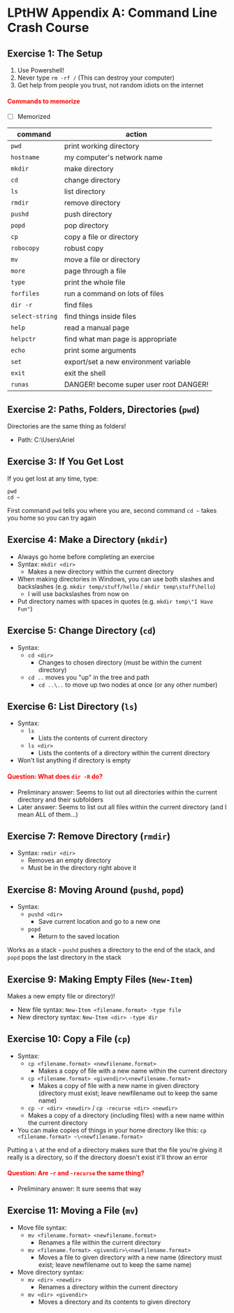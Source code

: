 # LPtHW Appendix A: Command Line Crash Course

## Exercise 1: The Setup

1. Use Powershell!
1. Never type `rm -rf /` (This can destroy your computer)
1. Get help from people you trust, not random idiots on the internet

#### <font color="red">Commands to memorize</font>
* [ ] Memorized

| command         | action                                 |
|-----------------|----------------------------------------|
| `pwd`           | print working directory                |
| `hostname`      | my computer's network name             |
| `mkdir`         | make directory                         |
| `cd`            | change directory                       |
| `ls`            | list directory                         |
| `rmdir`         | remove directory                       |
| `pushd`         | push directory                         |
| `popd`          | pop directory                          |
| `cp`            | copy a file or directory               |
| `robocopy`      | robust copy                            |
| `mv`            | move a file or directory               |
| `more`          | page through a file                    |
| `type`          | print the whole file                   |
| `forfiles`      | run a command on lots of files         |
| `dir -r`        | find files                             |
| `select-string` | find things inside files               |
| `help`          | read a manual page                     |
| `helpctr`       | find what man page is appropriate      |
| `echo`          | print some arguments                   |
| `set`           | export/set a new environment variable  |
| `exit`          | exit the shell                         |
| `runas`         | DANGER! become super user root DANGER! |

## Exercise 2: Paths, Folders, Directories (`pwd`)

Directories are the same thing as folders!  
* Path: C:\Users\Ariel

## Exercise 3: If You Get Lost

If you get lost at any time, type:

```
pwd
cd ~
```

First command `pwd` tells you where you are, second command `cd ~` takes you home so you can try again

## Exercise 4: Make a Directory (`mkdir`)

* Always go home before completing an exercise
* Syntax: `mkdir <dir>`
  * Makes a new directory within the current directory
* When making directories in Windows, you can use both slashes and backslashes (e.g. `mkdir temp/stuff/hello` / `mkdir temp\stuff\hello`)
  * I will use backslashes from now on
* Put directory names with spaces in quotes (e.g. `mkdir temp\"I Have Fun"`)

## Exercise 5: Change Directory (`cd`)

* Syntax:
  * `cd <dir>`
    * Changes to chosen directory (must be within the current directory)
  * `cd ..` moves you "up" in the tree and path
    * `cd ..\..` to move up two nodes at once (or any other number)

## Exercise 6: List Directory (`ls`)

* Syntax:
  * `ls`
    * Lists the contents of current directory
  * `ls <dir>`
    * Lists the contents of a directory within the current directory
* Won't list anything if directory is empty

#### <font color="red"> Question: What does `dir -R` do?</font>
* Preliminary answer: Seems to list out all directories within the current directory and their subfolders
* Later answer: Seems to list out all files within the current directory (and I mean ALL of them...)

## Exercise 7: Remove Directory (`rmdir`)

* Syntax: `rmdir <dir>`
  * Removes an empty directory
  * Must be in the directory right above it

## Exercise 8: Moving Around (`pushd`, `popd`)

* Syntax:
  * `pushd <dir>`
    * Save current location and go to a new one
  * `popd`
    * Return to the saved location

Works as a stack - `pushd` pushes a directory to the end of the stack, and `popd` pops the last directory in the stack

## Exercise 9: Making Empty Files (`New-Item`)

Makes a new empty file or directory)!
* New file syntax: `New-Item <filename.format> -type file`
* New directory syntax: `New-Item <dir> -type dir`

## Exercise 10: Copy a File (`cp`)

* Syntax:
  * `cp <filename.format> <newfilename.format>`
    * Makes a copy of file with a new name within the current directory
  * `cp <filename.format> <givendir>\<newfilename.format>`
    * Makes a copy of file with a new name in given directory (directory must exist; leave newfilename out to keep the same name)
  *  `cp -r <dir> <newdir>` / `cp -recurse <dir> <newdir>`
    * Makes a copy of a directory (including files) with a new name within the current directory
* You can make copies of things in your home directory like this: `cp <filename.format> ~\<newfilename.format>`

Putting a `\` at the end of a directory makes sure that the file you're giving it really is a directory, so if the directory doesn't exist it'll throw an error

#### <font color="red">Question: Are `-r` and `-recurse` the same thing?</font>
* Preliminary answer: It sure seems that way

## Exercise 11: Moving a File (`mv`)

* Move file syntax:
  * `mv <filename.format> <newfilename.format>`
    * Renames a file within the current directory
  * `mv <filename.format> <givendir>\<newfilename.format>`
    * Moves a file to given directory with a new name (directory must exist; leave newfilename out to keep the same name)
* Move directory syntax:
  * `mv <dir> <newdir>`
    * Renames a directory within the current directory
  * `mv <dir> <givendir>`
    * Moves a directory and its contents to given directory
